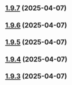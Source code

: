 ## [1.9.7](https://github.com/msobiecki/boilerplate-express-server/compare/v1.9.6...v1.9.7) (2025-04-07)



## [1.9.6](https://github.com/msobiecki/boilerplate-express-server/compare/v1.9.5...v1.9.6) (2025-04-07)



## [1.9.5](https://github.com/msobiecki/boilerplate-express-server/compare/v1.9.4...v1.9.5) (2025-04-07)



## [1.9.4](https://github.com/msobiecki/boilerplate-express-server/compare/v1.9.3...v1.9.4) (2025-04-07)



## [1.9.3](https://github.com/msobiecki/boilerplate-express-server/compare/v1.9.2...v1.9.3) (2025-04-07)



